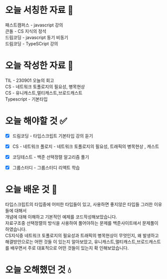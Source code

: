 # 오늘 서칭한 자료 📖
패스트캠퍼스 - javascript 강의   
큰돌 - CS 지식의 정석    
드림코딩 - javascript 동기 비동기  
드림코딩 - TypeSCript 강의     
# 오늘 작성한 자료 📃
TIL - 230901 오늘의 회고      
CS - 네트워크 토폴로지의 필요성, 병목현상  
CS - 유니캐스트,멀티캐스트,브로드캐스트  
Typescript - 기본타입  
# 오늘 해야할 것 ✅
- [x] 드림코딩 - 타입스크립트 기본타입 강의 듣기      
- [x] CS - 네트워크 폴로지 - 네트워크 토폴로지의 필요성, 트래픽의 병목현상 , 캐스트          
- [x] 코딩테스트 - 백준 선택정렬 알고리즘 풀기  
- [x] 그룹스터디 - 그룹스터디 리액트 학습    
  

# 오늘 배운 것 🌈
타입스크립트의 타입중에 어떠한 타입들이 있고, 사용하면 좋지않은 타입들 그러한 이유들에 대해서  
개념에 대해 이해하고 기본적인 예제를 코드작성해보았습니다.  
자료구조중 선택정렬의 방식을 사용하여 풀어야하는 문제를 백준사이트에서 문제풀이 하였습니다.  
CS지식중 네트워크 토폴로지의 필요성과 트래픽의 병목현상이 무엇인지, 왜 발생하고 해결방안으로는 어떤 것들  이 있는지 알아보았고, 유니캐스트,멀티캐스트,브로드캐스트를 배우면서 주로 대표적으로 어떤 것들이 있는지 확  인해보았습니다.  




# 오늘 오해했던 것 💧


